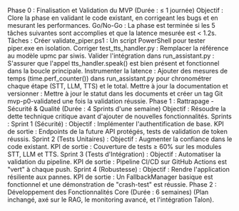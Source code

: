 Phase 0 : Finalisation et Validation du MVP (Durée : ≤ 1 journée)
Objectif : Clore la phase en validant le code existant, en corrigeant les bugs et en mesurant les performances.
Go/No-Go : La phase est terminée si les 5 tâches suivantes sont accomplies et que la latence mesurée est < 1.2s.
Tâches :
Créer validate_piper.ps1 : Un script PowerShell pour tester piper.exe en isolation.
Corriger test_tts_handler.py : Remplacer la référence au modèle upmc par siwis.
Valider l'intégration dans run_assistant.py : S'assurer que l'appel tts_handler.speak() est bien présent et fonctionnel dans la boucle principale.
Instrumenter la latence : Ajouter des mesures de temps (time.perf_counter()) dans run_assistant.py pour chronométrer chaque étape (STT, LLM, TTS) et le total.
Mettre à jour la documentation et versionner : Mettre à jour le statut dans les documents et créer un tag Git mvp-p0-validated une fois la validation réussie.
Phase 1 : Rattrapage - Sécurité & Qualité (Durée : 4 Sprints d'une semaine)
Objectif : Résoudre la dette technique critique avant d'ajouter de nouvelles fonctionnalités.
Sprints :
Sprint 1 (Sécurité) :
Objectif : Implémenter l'authentification de base.
KPI de sortie : Endpoints de la future API protégés, tests de validation de token réussis.
Sprint 2 (Tests Unitaires) :
Objectif : Augmenter la confiance dans le code existant.
KPI de sortie : Couverture de tests ≥ 60% sur les modules STT, LLM et TTS.
Sprint 3 (Tests d'Intégration) :
Objectif : Automatiser la validation du pipeline.
KPI de sortie : Pipeline CI/CD sur GitHub Actions est "vert" à chaque push.
Sprint 4 (Robustesse) :
Objectif : Rendre l'application résiliente aux pannes.
KPI de sortie : Un FallbackManager basique est fonctionnel et une démonstration de "crash-test" est réussie.
Phase 2 : Développement des Fonctionnalités Core (Durée : 6 semaines)
(Plan inchangé, axé sur le RAG, le monitoring avancé, et l'intégration Talon).